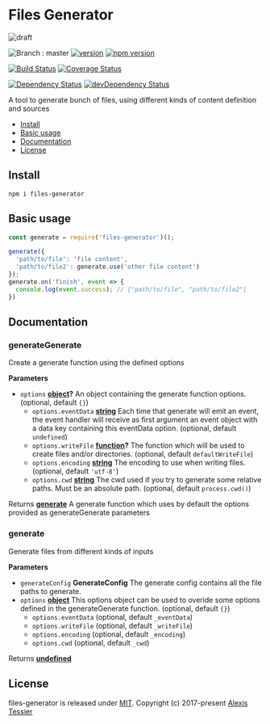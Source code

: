 # Files Generator

![draft](https://img.shields.io/badge/stability-draft-lightgrey.svg?style=flat-square)

![Branch : master](https://img.shields.io/badge/Branch-master-blue.svg)
[![version](https://img.shields.io/badge/version-0.4.0-blue.svg)](https://github.com/AlexisTessier/files-generator#readme)
[![npm version](https://badge.fury.io/js/files-generator.svg)](https://badge.fury.io/js/files-generator)

[![Build Status](https://travis-ci.org/AlexisTessier/files-generator.svg?branch=master)](https://travis-ci.org/AlexisTessier/files-generator)
[![Coverage Status](https://coveralls.io/repos/AlexisTessier/files-generator/badge.svg?branch=master&service=github)](https://coveralls.io/github/AlexisTessier/files-generator?branch=master)

[![Dependency Status](https://david-dm.org/AlexisTessier/files-generator.svg)](https://david-dm.org/AlexisTessier/files-generator)
[![devDependency Status](https://david-dm.org/AlexisTessier/files-generator/dev-status.svg)](https://david-dm.org/AlexisTessier/files-generator#info=devDependencies)

A tool to generate bunch of files, using different kinds of content definition and sources

-   [Install](#install)
-   [Basic usage](#basic-usage)
-   [Documentation](#documentation)
-   [License](#license)

## Install

    npm i files-generator

## Basic usage

```javascript
const generate = require('files-generator')();

generate({
  'path/to/file': 'file content',
  'path/to/file2': generate.use('other file content')
});
generate.on('finish', event => {
  console.log(event.success); // ["path/to/file", "path/to/file2"]
})
```

## Documentation

<!-- Generated by documentation.js. Update this documentation by updating the source code. -->

### generateGenerate

Create a generate function using the defined options

**Parameters**

-   `options` **[object](https://developer.mozilla.org/en-US/docs/Web/JavaScript/Reference/Global_Objects/Object)?** An object containing the generate function options. (optional, default `{}`)
    -   `options.eventData` **[string](https://developer.mozilla.org/en-US/docs/Web/JavaScript/Reference/Global_Objects/String)** Each time that generate will emit an event, the event handler will receive as first argument an event object with a data key containing this eventData option. (optional, default `undefined`)
    -   `options.writeFile` **[function](https://developer.mozilla.org/en-US/docs/Web/JavaScript/Reference/Statements/function)?** The function which will be used to create files and/or directories. (optional, default `defaultWriteFile`)
    -   `options.encoding` **[string](https://developer.mozilla.org/en-US/docs/Web/JavaScript/Reference/Global_Objects/String)** The encoding to use when writing files. (optional, default `'utf-8'`)
    -   `options.cwd` **[string](https://developer.mozilla.org/en-US/docs/Web/JavaScript/Reference/Global_Objects/String)** The cwd used if you try to generate some relative paths. Must be an absolute path. (optional, default `process.cwd()`)

Returns **[generate](#generate)** A generate function which uses by default the options provided as generateGenerate parameters

### generate

Generate files from different kinds of inputs

**Parameters**

-   `generateConfig` **GenerateConfig** The generate config contains all the file paths to generate.
-   `options` **[object](https://developer.mozilla.org/en-US/docs/Web/JavaScript/Reference/Global_Objects/Object)** This options object can be used to overide some options defined in the generateGenerate function. (optional, default `{}`)
    -   `options.eventData`   (optional, default `_eventData`)
    -   `options.writeFile`   (optional, default `_writeFile`)
    -   `options.encoding`   (optional, default `_encoding`)
    -   `options.cwd`   (optional, default `_cwd`)

Returns **[undefined](https://developer.mozilla.org/en-US/docs/Web/JavaScript/Reference/Global_Objects/undefined)** 

## License

files-generator is released under [MIT](http://opensource.org/licenses/MIT). 
Copyright (c) 2017-present [Alexis Tessier](https://github.com/AlexisTessier)
